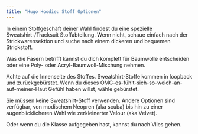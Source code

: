 ```yaml
---
title: "Hugo Hoodie: Stoff Optionen"
---
```


In einem Stoffgeschäft deiner Wahl findest du eine spezielle Sweatshirt-/Tracksuit Stoffabteilung. Wenn nicht, schaue einfach nach der Strickwarensektion und suche nach einem dickeren und bequemen Strickstoff.

Was die Fasern betrifft kannst du dich komplett für Baumwolle entscheiden oder eine Poly- oder Acryl-Baumwoll-Mischung nehmen.

Achte auf die Innenseite des Stoffes. Sweatshirt-Stoffe kommen in loopback und zurückgebürstet. Wenn du dieses OMG-es-fühlt-sich-so-weich-an-auf-meiner-Haut Gefühl haben willst, wähle gebürstet.

<Note>

Sie müssen keine Sweatshirt-Stoff verwenden. Andere Optionen sind verfügbar, von modischem Neopren (aka scuba) bis hin zu einer augenblicklicheren Wahl wie zerkleinerter Velour (aka Velvet).

Oder wenn du die Klasse aufgegeben hast, kannst du nach Vlies gehen.

</Note>
